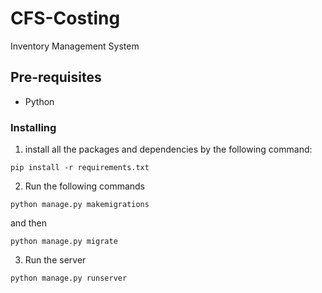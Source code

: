 # CFS-Costing
Inventory Management System

## Pre-requisites
* Python

### Installing

1. install all the packages and dependencies by the following command:
```
pip install -r requirements.txt
```
2. Run the following commands

```
python manage.py makemigrations
```
and then 

```
python manage.py migrate
```
3. Run the server
```
python manage.py runserver
```
